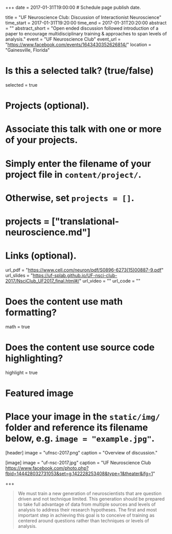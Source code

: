 +++
date = 2017-01-31T19:00:00  # Schedule page publish date.

title = "UF Neuroscience Club: Discussion of Interactionist Neuroscience"
time_start = 2017-01-31T19:20:00
time_end = 2017-01-31T20:20:00
abstract = ""
abstract_short = "Open ended discussion followed introduction of a paper to encourage multidisciplinary training & approaches to span levels of analysis."
event = "UF Neuroscience Club"
event_url = "https://www.facebook.com/events/1643430352626814/"
location = "Gainesville, Florida"

# Is this a selected talk? (true/false)
selected = true

# Projects (optional).
#   Associate this talk with one or more of your projects.
#   Simply enter the filename of your project file in `content/project/`.
#   Otherwise, set `projects = []`.
# projects = ["translational-neuroscience.md"]

# Links (optional).
url_pdf = "https://www.cell.com/neuron/pdf/S0896-6273(15)00887-9.pdf"
url_slides = "https://uf-splab.github.io/UF-nsci-club-2017/NsciClub_UF2017_final.html#/"
url_video = ""
url_code = ""

# Does the content use math formatting?
math = true

# Does the content use source code highlighting?
highlight = true

# Featured image
# Place your image in the `static/img/` folder and reference its filename below, e.g. `image = "example.jpg"`.
[header]
image = "ufnsc-2017.png"
caption = "Overview of discussion."

[image]
image = "uf-nsc-2017.jpg"
caption = "UF Neuroscience Club https://www.facebook.com/photo.php?fbid=144428032731053&set=g.142228253408&type=1&theater&ifg=1"

+++

> We must train a new generation of neuroscientists that are question driven and not technique limited. This generation should be prepared to take full advantage of data from multiple sources and levels of analysis to address their research hypotheses. 
>The first and most important step in achieving this goal is to conceive of training as centered around questions rather than techniques or levels of analysis.

